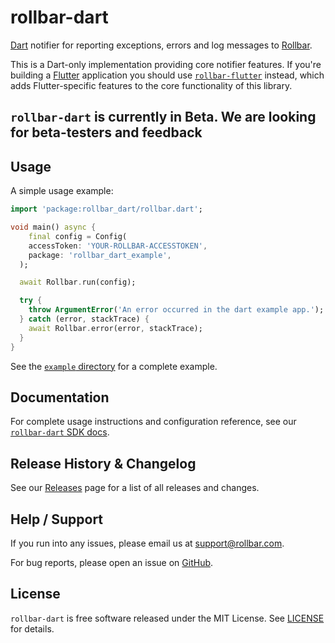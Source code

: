 # rollbar-dart

[Dart](https://dart.dev/) notifier for reporting exceptions, errors and log messages to [Rollbar](https://rollbar.com).

This is a Dart-only implementation providing core notifier features. If you're building a [Flutter](https://flutter.dev/) application you should use [`rollbar-flutter`](../rollbar_flutter/README.md) instead, which adds Flutter-specific features to the core functionality of this library.

## `rollbar-dart` is currently in Beta. We are looking for beta-testers and feedback

## Usage

A simple usage example:

```dart
import 'package:rollbar_dart/rollbar.dart';

void main() async {
    final config = Config(
    accessToken: 'YOUR-ROLLBAR-ACCESSTOKEN',
    package: 'rollbar_dart_example',
  );

  await Rollbar.run(config);

  try {
    throw ArgumentError('An error occurred in the dart example app.');
  } catch (error, stackTrace) {
    await Rollbar.error(error, stackTrace);
  }
}
```

See the [`example` directory](./example/) for a complete example.

## Documentation

For complete usage instructions and configuration reference, see our [`rollbar-dart` SDK docs](https://docs.rollbar.com/docs/flutter#dart).

## Release History & Changelog

See our [Releases](https://github.com/rollbar/rollbar-flutter/releases) page for a list of all releases and changes.

## Help / Support

If you run into any issues, please email us at [support@rollbar.com](mailto:support@rollbar.com).

For bug reports, please open an issue on [GitHub](https://github.com/rollbar/rollbar-flutter/issues/new).

## License

`rollbar-dart` is free software released under the MIT License. See [LICENSE](./LICENSE) for details.
